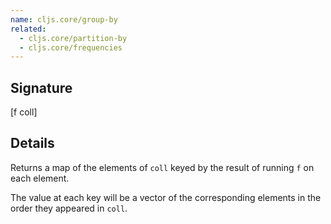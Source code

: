 ```yaml
---
name: cljs.core/group-by
related:
  - cljs.core/partition-by
  - cljs.core/frequencies
---
```


## Signature
[f coll]


## Details

Returns a map of the elements of `coll` keyed by the result of running `f` on
each element.

The value at each key will be a vector of the corresponding elements in the
order they appeared in `coll`.
